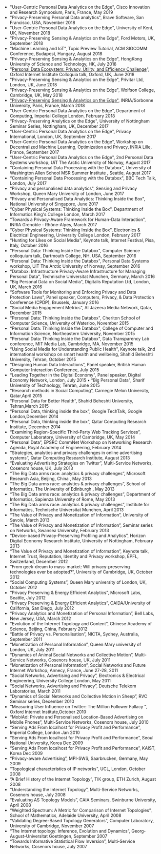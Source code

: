 * "User-Centric Personal Data Analytics on the Edge", Cisco Innovation and Research Symposium, Paris, France, May 2019
* "Privacy-Preserving Personal Data analytics", Brave Software, San Francisco, USA, November 2018  
* "User-Centric Personal Data Analytics on the Edge", University of Kent, UK, November 2018  
* "Privacy-Preserving Sensing & Analytics on the Edge", Ford Motors, UK, September 2018 
* "Machine Learning and IoT", Topic Preview Tutorial, ACM SIGCOMM Conference, Budapest, Hungary, August 2018  
* "Privacy-Preserving Sensing & Analytics on the Edge", HongKong University of Science and Technology, HK, July 2018
* "[Personal Data Ecosystem: Privacy, Utility, and Efficiency Challenge](https://haddadi.github.io/talks/Haddadi_OII2018.pdf)", Oxford Internet Institute Colloquia talk, Oxford, UK, June 2018
* "Privacy-Preserving Sensing & Analytics on the Edge", Privitar Ltd, London, UK, June 2018
* "Privacy-Preserving Sensing & Analytics on the Edge", Wolfson College, Cambridge, UK, May 2018
* ["Privacy-Preserving Sensing & Analytics on the Edge"](https://haddadi.github.io/talks/Haddadi_LINCS2018.pdf), INRIA/Sorbonne University, Paris, France, March 2018
* “User-Centric Personal Data Analytics on the Edge", Department of Computing, Imperial College London, February 2018
* “Privacy-Preserving Analytics on the Edge", University of Nottingham Seminar Series, Nottingham, UK, December 2017 
* “User-Centric Personal Data Analytics on the Edge", Privacy International, London, UK, September 2017 
* “User-Centric Personal Data Analytics on the Edge", Workshop on Decentralized Machine Learning, Optimization and Privacy, INRIA Lille, France, September 2017 
* “User-Centric Personal Data Analytics on the Edge", 2nd Personal Data Systems workshop, UiT The Arctic University of Norway, August 2017 
* “Containing Personal Data Processing with the Databox", University of Washington Allen School MSR Summer Institute , Seattle, August 2017
* “Containing Personal Data Processing with the Databox", BBC Tech Talk, London, July 2017
* “Privacy and personalised data analytics", Sensing and Privacy Workshop, Queen Mary University of London, June 2017
* “Privacy and Personalised Data Analytics: Thinking Inside the Box", National University of Singapore, June 2017
* “Cyber Physical Systems: Thinking Inside the Box", Department of Informatics King's College London, March 2017
* “Towards a Privacy-Aware Framework for Human-Data Interaction", INRIA Grenoble - Rhône-Alpes, March 2017
* “Cyber Physical Systems: Thinking Inside the Box", Electronics & Electrical Engineering, University College London, February 2017
* “Hunting for Likes on Social Media", Keynote talk, Internet Festival, Pisa, Italy, October 2016
* “Personal Data: Thinking Inside the Databox", Computer Science colloquium talk, Dartmouth College, NH, USA, September 2016
* “Personal Data: Thinking Inside the Databox", Personal Data Systems workshop, UiT The Arctic University of Norway, September 2016
* “Databox: Infrastructure Privacy-Aware Infrastructure for Managing Personal Data", Technische Universitat Munchen, Germany, March 2016
* “Big Personal Data on Social Media", Digitalis Reputation Ltd, London, UK, March 2016
* “Software Tools for Monitoring and Enforcing Privacy and Data Protection Laws", Panel speaker, Computers, Privacy, & Data Protection Conference (CPDP), Brussels, January 2016
* “Social Media Engagement Metrics", Al Jazeera Media Network, Qatar, December 2015
* “Personal Data: Thinking Inside the Databox", Cheriton School of Computer Science, University of Waterloo, November 2015
* “Personal Data: Thinking Inside the Databox", College of Computer and Information Science, Northeastern University, November 2015
* “Personal Data: Thinking Inside the Databox", Data Transparency Lab conference, MIT Media Lab, Cambridge, MA, November 2015
* “Using Social Media for Understanding Public Health", Keynote talk, 2nd international workshop on smart health and wellbeing, Shahid Beheshti University, Tehran, October 2015
* “Designing Human Data Interactions”, Panel speaker, British Human Computer Interaction Conference, July 2015
* “Leading Together in the Digital Economy", Panel speaker, Digital Economy Network, London, July 2015
• “Big Personal Data", Sharif University of Technology, Tehran, June 2015
* “Research methods in Social Computing”, Carnegie Melon University, Qatar,April 2015
* “Personal Data for Better Health”, Shahid Beheshti University, Tehran,March 2015
* “Personal Data, thinking inside the box", Google TechTalk, Google London,December 2014
* “Personal Data, thinking inside the box", Qatar Computing Research Institute, December 2014
* “Examining Region-Specific Third-Party Web Tracking Services”, Computer Laboratory, University of Cambridge, UK, May 2014
* “Personal Data”, EPSRC CommNet Workshop on Networking Research Agenda, Royal Academy of Engineering, February 2014
* “Strategies, analytics and privacy challenges in online advertising systems”, Qatar Computing Research Institute, August 2013
* “Evaluating Advertising Strategies on Twitter”, Multi-Service Networks, Cosenors house, UK, July 2013
* “The Big Data arms race: analytics & privacy challenges”, Microsoft Research Asia, Beijing, China , May 2013
* “The Big Data arms race: analytics & privacy challenges”, School of Informatics, The University of Edinburgh , May 2013
* “The Big Data arms race: analytics & privacy challenges”, Department of Informatics, Sapienza University of Rome, May 2013
* “The Big Data arms race: analytics & privacy challenges”, Institute for Informatics, Technische Universitat Munchen, April 2013
* “The Value of Privacy and Monetization of Information”, University of Savoie, March 2013
* “The Value of Privacy and Monetization of Information”, Seminar series on Networks, Swansea University, February 2013
* “Device-based Privacy-Preserving Profiling and Analytics”, Horizon Digital Economy Research Institute, University of Nottingham, February 2013
* “The Value of Privacy and Monetization of Information”, Keynote talk, Internet Trust, Reputation, Identity and Privacy workshop, EPFL, Switzerland, December 2012
* “From geek-dream to mass-market: Will privacy-preserving technologies ever be adopted?”, University of Cambridge, UK, October 2012
* “Social Computing Systems”, Queen Mary university of London, UK, October 2012
* “Privacy Preserving & Energy Efficient Analytics”, Microsoft Labs, Seattle, July 2012
* “Privacy Preserving & Energy Efficient Analytics”, CAIDA/University of California, San Diego, July 2012
* “Privacy Analytics and Monetization of Personal Information”, Bell Labs, New Jersey, USA, March 2012
* “Evolution of the Internet Topology and Content”, Chinese Academy of Science, Beijing, China, February 2012
* “Battle of Privacy vs. Personalisation”, NICTA, Sydney, Australia, September 2011
* “Monetization of Personal Information”, Queen Mary university of London, UK, July 2011
* “Dynamics of Animal Social Networks and Collective Motion”, Multi-Service Networks, Cosenors house, UK, July 2011
* “Monetization of Personal Information”, Social Networks and Future Internet Workshop, Annecy, France, June 27-28, 2011
* “Social Networks, Advertising and Privacy”, Electronics & Electrical Engineering, University College London, May 2011
* “Social Networks, Advertising and Privacy”, Deutsche Telekom Laboratories, March 2011
* “Dynamics of Social Networks and Collective Motion in Sheep”, RVC Seminar series, December 2010
* “Measuring User Influence on Twitter: The Million Follower Fallacy ”, Oxford Internet Institute,October 2010
* “MobiAd: Private and Personalised Location-Based Advertising on Mobile Phones”, Multi-Service Networks, Cosenors house, July 2010
* “Serving Ads From localhost for Privacy Profit and Performance”, Imperial College, London Jan 2010
* “Serving Ads From localhost for Privacy Profit and Performance”, Seoul National University, Korea Dec 2009
* “Serving Ads From localhost for Privacy Profit and Performance”, KAIST, Korea Dec 2009
* “Privacy-aware Advertising”, MPI-SWS, Saarbrucken, Germany, May 2009
* “Topological characteristics of IP networks”, UCL, London, October 2008
* “A Brief History of the Internet Topology”, TIK group, ETH Zurich, August 2008
* “Understanding the Internet Topology”, Multi-Service Networks, Cosenors house, July 2008
* “Evaluating AS Topology Models”, CAIA Seminars, Swinburne University, April 2008
* “Weighted Spectrum: A Metric for Comparison of Internet Topologies”, School of Mathematics, Adelaide University, April 2008
* “Validating Degree-Based Topology Generators”, Computer Laboratory, University of Cambridge, November 2007
* “The Internet topology: Inference, Evolution and Dynamics”, Georg-August-Universitat Goettingen, September 2007
* “Towards Informative Statistical Flow Inversion”, Multi-Service Networks, Cosenors house, July 2007
